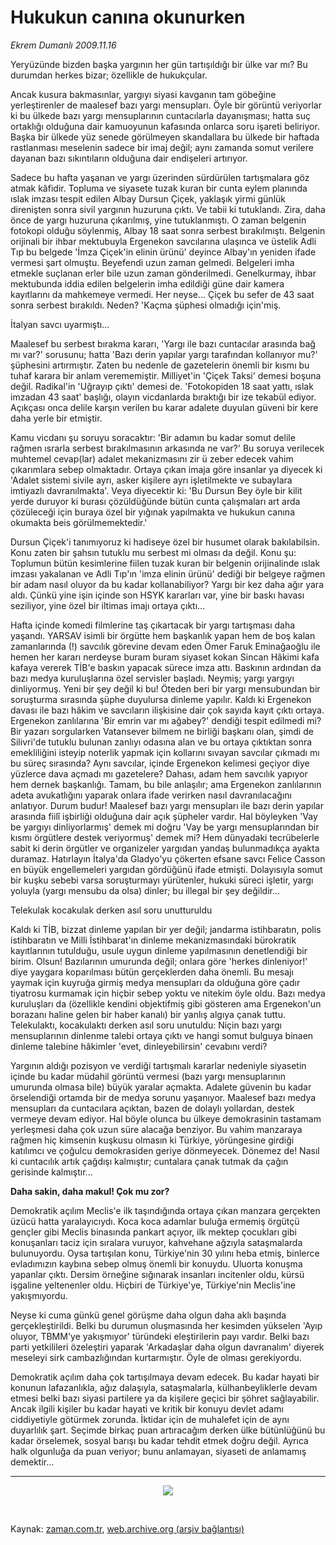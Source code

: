 # Hukukun canına okunurken

*Ekrem Dumanlı 2009.11.16*

<tr><td class="metin" colspan="2" style="padding-top: 20px; padding-left: 5px; ">Yeryüzünde bizden başka yargının her gün tartışıldığı bir ülke var mı? Bu durumdan herkes bizar; özellikle de hukukçular.</td></tr><tr><td class="metin" colspan="2" style="padding-top: 20px; padding-left: 5px; "><p>Ancak kusura bakmasınlar, yargıyı siyasi kavganın tam göbeğine yerleştirenler de maalesef bazı yargı mensupları. Öyle bir görüntü veriyorlar ki bu ülkede bazı yargı mensuplarının cuntacılarla dayanışması; hatta suç ortaklığı olduğuna dair kamuoyunun kafasında onlarca soru işareti beliriyor. Başka bir ülkede yüz senede görülmeyen skandallara bu ülkede bir haftada rastlanması meselenin sadece bir imaj değil; aynı zamanda somut verilere dayanan bazı sıkıntıların olduğuna dair endişeleri artırıyor.
<p>Sadece bu hafta yaşanan ve yargı üzerinden sürdürülen tartışmalara göz atmak kâfidir. Topluma ve siyasete tuzak kuran bir cunta eylem planında ıslak imzası tespit edilen Albay Dursun Çiçek, yaklaşık yirmi günlük direnişten sonra sivil yargının huzuruna çıktı. Ve tabii ki tutuklandı. Zira, daha önce de yargı huzuruna çıkarılmış, yine tutuklanmıştı. O zaman belgenin fotokopi olduğu söylenmiş, Albay 18 saat sonra serbest bırakılmıştı. Belgenin orijinali bir ihbar mektubuyla Ergenekon savcılarına ulaşınca ve üstelik Adli Tıp bu belgede 'İmza Çiçek'in elinin ürünü' deyince Albay'ın yeniden ifade vermesi şart olmuştu. Beyefendi uzun zaman gelmedi. Belgeleri imha etmekle suçlanan erler bile uzun zaman gönderilmedi. Genelkurmay, ihbar mektubunda iddia edilen belgelerin imha edildiği güne dair kamera kayıtlarını da mahkemeye vermedi. Her neyse... Çiçek bu sefer de 43 saat sonra serbest bırakıldı. Neden? 'Kaçma şüphesi olmadığı için'miş.
<p>İtalyan savcı uyarmıştı...
<p>Maalesef bu serbest bırakma kararı, 'Yargı ile bazı cuntacılar arasında bağ mı var?' sorusunu; hatta 'Bazı derin yapılar yargı tarafından kollanıyor mu?' şüphesini artırmıştır. Zaten bu nedenle de gazetelerin önemli bir kısmı bu tuhaf karara bir anlam verememiştir. Milliyet'in 'Çiçek Taksi' demesi boşuna değil. Radikal'in 'Uğrayıp çıktı' demesi de. 'Fotokopiden 18 saat yattı, ıslak imzadan 43 saat' başlığı, olayın vicdanlarda bıraktığı bir ize tekabül ediyor. Açıkçası onca delile karşın verilen bu karar adalete duyulan güveni bir kere daha yerle bir etmiştir.
<p>Kamu vicdanı şu soruyu soracaktır: 'Bir adamın bu kadar somut delile rağmen ısrarla serbest bırakılmasının arkasında ne var?' Bu soruya verilecek muhtemel cevap(lar) adalet mekanizmasını zir ü zeber edecek vahim çıkarımlara sebep olmaktadır. Ortaya çıkan imaja göre insanlar ya diyecek ki 'Adalet sistemi sivile ayrı, asker kişilere ayrı işletilmekte ve subaylara imtiyazlı davranılmakta'. Veya diyecektir ki: 'Bu Dursun Bey öyle bir kilit yerde duruyor ki burası çözüldüğünde bütün cunta çalışmaları art arda çözüleceği için buraya özel bir yığınak yapılmakta ve hukukun canına okumakta beis görülmemektedir.'
<p>Dursun Çiçek'i tanımıyoruz ki hadiseye özel bir husumet olarak bakılabilsin. Konu zaten bir şahsın tutuklu mu serbest mi olması da değil. Konu şu: Toplumun bütün kesimlerine fiilen tuzak kuran bir belgenin orijinalinde ıslak imzası yakalanan ve Adli Tıp'ın 'imza elinin ürünü' dediği bir belgeye rağmen bir adam nasıl oluyor da bu kadar kollanabiliyor? Yargı bir kez daha ağır yara aldı. Çünkü yine işin içinde son HSYK kararları var, yine bir baskı havası seziliyor, yine özel bir iltimas imajı ortaya çıktı...
<p>Hafta içinde komedi filmlerine taş çıkartacak bir yargı tartışması daha yaşandı. YARSAV isimli bir örgütte hem başkanlık yapan hem de boş kalan zamanlarında (!) savcılık görevine devam eden Ömer Faruk Eminağaoğlu ile hemen her kararı nerdeyse buram buram siyaset kokan Sincan Hâkimi kafa kafaya vererek TİB'e baskın yapacak sürece imza attı. Baskının ardından da bazı medya kuruluşlarına özel servisler başladı. Neymiş; yargı yargıyı dinliyormuş. Yeni bir şey değil ki bu! Öteden beri bir yargı mensubundan bir soruşturma sırasında şüphe duyulursa dinleme yapılır. Kaldı ki Ergenekon davası ile bazı hâkim ve savcıların ilişkisine dair çok sayıda kayıt çıktı ortaya. Ergenekon zanlılarına 'Bir emrin var mı ağabey?' dendiği tespit edilmedi mi? Bir yazarı sorgularken Vatansever bilmem ne birliği başkanı olan, şimdi de Silivri'de tutuklu bulunan zanlıyı odasına alan ve bu ortaya çıktıktan sonra emekliliğini isteyip noterlik yapmak için kollarını sıvayan savcılar çıkmadı mı bu süreç sırasında? Aynı savcılar, içinde Ergenekon kelimesi geçiyor diye yüzlerce dava açmadı mı gazetelere? Dahası, adam hem savcılık yapıyor hem dernek başkanlığı. Tamam, bu bile anlaşılır; ama Ergenekon zanlılarının adeta avukatlığını yaparak onlara ifade verirken nasıl davranılacağını anlatıyor. Durum budur! Maalesef bazı yargı mensupları ile bazı derin yapılar arasında fiilî işbirliği olduğuna dair açık şüpheler vardır. Hal böyleyken 'Vay be yargıyı dinliyorlarmış' demek mi doğru 'Vay be yargı mensuplarından bir kısmı örgütlere destek veriyormuş' demek mi? Hem dünyadaki tecrübelerle sabit ki derin örgütler ve organizeler yargıdan yandaş bulunmadıkça ayakta duramaz. Hatırlayın İtalya'da Gladyo'yu çökerten efsane savcı Felice Casson en büyük engellemeleri yargıdan gördüğünü ifade etmişti. Dolayısıyla somut bir kuşku sebebi varsa soruşturmayı yürütenler, hukuki süreci işletir, yargı yoluyla (yargı mensubu da olsa) dinler; bu illegal bir şey değildir...
<p>Telekulak kocakulak derken asıl soru unutturuldu
<p>Kaldı ki TİB, bizzat dinleme yapılan bir yer değil; jandarma istihbaratın, polis istihbaratın ve Milli İstihbarat'ın dinleme mekanizmasındaki bürokratik kayıtlarının tutulduğu, usule uygun dinleme yapılmasının denetlendiği bir birim. Olsun! Bazılarının umurunda değil; onlara göre 'herkes dinleniyor!' diye yaygara koparılması bütün gerçeklerden daha önemli. Bu mesajı yaymak için kuyruğa girmiş medya mensupları da olduğuna göre çadır tiyatrosu kurmamak için hiçbir sebep yoktu ve nitekim öyle oldu. Bazı medya kuruluşları da (özellikle kendini objektifmiş gibi gösteren ama Ergenekon'un borazanı haline gelen bir haber kanalı) bir yanlış algıya çanak tuttu. Telekulaktı, kocakulaktı derken asıl soru unutuldu: Niçin bazı yargı mensuplarının dinlenme talebi ortaya çıktı ve hangi somut bulguya binaen dinleme talebine hâkimler 'evet, dinleyebilirsin' cevabını verdi?
<p>Yargının aldığı pozisyon ve verdiği tartışmalı kararlar nedeniyle siyasetin içinde bu kadar müdahil görüntü vermesi (bazı yargı mensuplarının umurunda olmasa bile) büyük yaralar açmakta. Adalete güvenin bu kadar örselendiği ortamda bir de medya sorunu yaşanıyor. Maalesef bazı medya mensupları da cuntacılara açıktan, bazen de dolaylı yollardan, destek vermeye devam ediyor. Hal böyle olunca bu ülkeye demokrasinin tastamam yerleşmesi daha çok uzun süre alacağa benziyor. Bu vahim manzaraya rağmen hiç kimsenin kuşkusu olmasın ki Türkiye, yörüngesine girdiği katılımcı ve çoğulcu demokrasiden geriye dönmeyecek. Dönemez de! Nasıl ki cuntacılık artık çağdışı kalmıştır; cuntalara çanak tutmak da çağın gerisinde kalmıştır...
<p><b>Daha sakin, daha makul! Çok mu zor?</b>
<p>Demokratik açılım Meclis'e ilk taşındığında ortaya çıkan manzara gerçekten üzücü hatta yaralayıcıydı. Koca koca adamlar buluğa ermemiş örgütçü gençler gibi Meclis binasında pankart açıyor, ilk mektep çocukları gibi konuşanları taciz için sıralara vuruyor, kahvehane ağzıyla sataşmalarda bulunuyordu. Oysa tartışılan konu, Türkiye'nin 30 yılını heba etmiş, binlerce evladımızın kaybına sebep olmuş önemli bir konuydu. Uluorta konuşma yapanlar çıktı. Dersim örneğine sığınarak insanları incitenler oldu, kürsü işgaline yeltenenler oldu. Hiçbiri de Türkiye'ye, Türkiye'nin Meclis'ine yakışmıyordu.
<p> Neyse ki cuma günkü genel görüşme daha olgun daha aklı başında gerçekleştirildi. Belki bu durumun oluşmasında her kesimden yükselen 'Ayıp oluyor, TBMM'ye yakışmıyor' türündeki eleştirilerin payı vardır. Belki bazı parti yetkilileri özeleştiri yaparak 'Arkadaşlar daha olgun davranalım' diyerek meseleyi sirk cambazlığından kurtarmıştır. Öyle de olması gerekiyordu.
<p> Demokratik açılım daha çok tartışılmaya devam edecek. Bu kadar hayati bir konunun lafazanlıkla, ağız dalaşıyla, sataşmalarla, külhanbeyliklerle devam etmesi belki bazı siyasi partilere ya da kişilere geçici bir şöhret sağlayabilir. Ancak ilgili kişiler bu kadar hayati ve kritik bir konuyu devlet adamı ciddiyetiyle götürmek zorunda. İktidar için de muhalefet için de aynı duyarlılık şart. Seçimde birkaç puan artıracağım derken ülke bütünlüğünü bu kadar örselemek, sosyal barışı bu kadar tehdit etmek doğru değil. Ayrıca halk olgunluğa da puan veriyor; bunu anlamayan, siyaseti de anlamamış demektir...
<p><hr/>
<p>
<p><p align="center"><img border="0" src="http://web.archive.org/web/20100111031600im_/http://medya.zaman.com.tr/2009/11/16/tiraj.jpg"/>
<p>
<p><br/></p></p></p></p></p></p></p></p></p></p></p></p></p></p></p></p></p></p></p></p></td></tr>

Kaynak: [zaman.com.tr](http://zaman.com.tr/yazar.do?yazino=916178), [web.archive.org (arşiv bağlantısı)](http://web.archive.org/web/20100111031600/http://www.zaman.com.tr:80/yazar.do?yazino=916178)
